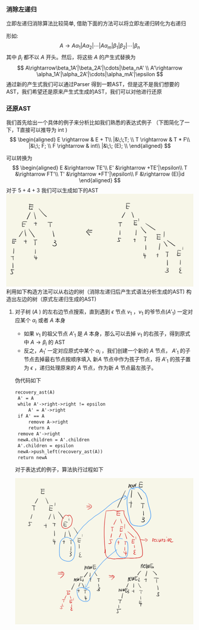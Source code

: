 ### 消除左递归
立即左递归消除算法比较简单, 借助下面的方法可以将立即左递归转化为右递归

形如: 
$$
A\rightarrow A\alpha_1|A\alpha_2|\cdots|A\alpha_m|\beta_1|\beta_2|\cdots|\beta_n
$$
其中 $\beta_i$ 都不以 $A$ 开头。然后，将这些 $A$ 的产生式替换为
$$
A\rightarrow\beta_1A'|\beta_2A'|\cdots|\beta_nA' \\
A'\rightarrow \alpha_1A'|\alpha_2A'|\cdots|\alpha_mA'|\epsilon
$$
通过新的产生式我们可以通过Parser 得到一颗AST，但是这不是我们想要的AST，我们希望还是原来产生式生成的AST，我们可以对他进行还原

### 还原AST

我们首先给出一个具体的例子来分析比如我们熟悉的表达式例子 （下图简化了一下，T直接可以推导为 int )
$$
\begin{aligned}
E \rightarrow & E + T\\
|&\;\;T; \\
T \rightarrow & T * F\\
|&\;\; F; \\
F \rightarrow & int\\
|&\;\; (E); \\
\end{aligned}
$$


可以转换为 
$$
\begin{aligned}
E &\rightarrow  TE'\\
E' &\rightarrow  +TE'|\epsilon\\
T &\rightarrow  FT'\\
T' &\rightarrow  *FT'|\epsilon\\
F &\rightarrow (E)|id
\end{aligned}
$$
对于 $5+4+3$ 我们可以生成如下的AST
![](./img/../../img/kill_left_recursive1.png)
利用如下构造方法可以从右边的树（消除左递归后产生式语法分析生成的AST) 构造出左边的树（原式左递归生成的AST)

1. 对子树 ($A$ ) 的左右边节点搜索，直到遇到 $\epsilon$ 节点 $v_1$ ，$v_1$ 的爷节点$(A'_1)$ 一定对应某个 $\alpha_i$ 或者 $A$ 本身

   * 如果 $v_1$ 的祖父节点 $A'_1$ 是 $A$ 本身，那么可以去掉 $v_1$ 的右孩子，得到原式中  $A\rightarrow \beta_i$ 的 AST
   * 反之，$A_1'$ 一定对应原式中某个 $\alpha_i$ ，我们创建一个新的 $A$ 节点， $A'_1$ 的子节点去掉最右节点按顺序填入 新$A$ 节点中作为孩子节点，将 $A'_1$ 的孩子置为 $\epsilon$ ，递归处理原来的 $A$ 节点，作为新 $A$ 节点最左孩子。

   伪代码如下

   ```
   recovery_ast(A)
   	A' = A
   	while A'->right->right != epsilon
   		A' = A'->right
   	if A' == A
   		remove A->right
   		return A
   	remove A'->right
   	newA.children = A'.children
   	A'.children = epsilon
   	newA->push_left(recovery_ast(A))
   	return newA
   ```

   对于表达式的例子，算法执行过程如下

   ![image-20230126004242380](kill-left-recursive.assets/image-20230126004242380.png)

   

